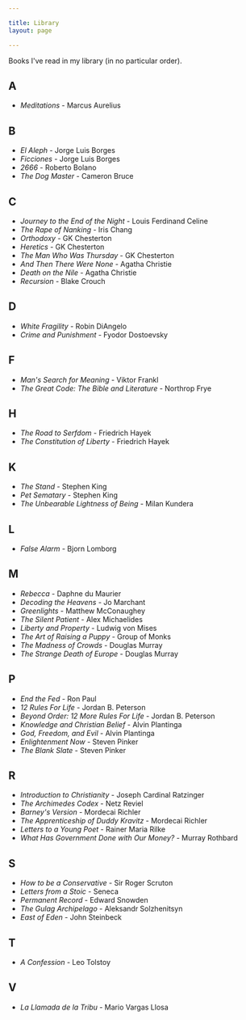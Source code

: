 ```yaml
---

title: Library
layout: page

---
```


Books I've read in my library (in no particular order).

## A

* _Meditations_ - Marcus Aurelius

## B

* _El Aleph_ - Jorge Luis Borges
* _Ficciones_ - Jorge Luis Borges
* _2666_ - Roberto Bolano
* _The Dog Master_ - Cameron Bruce 

## C

* _Journey to the End of the Night_ - Louis Ferdinand Celine
* _The Rape of Nanking_ - Iris Chang
* _Orthodoxy_ - GK Chesterton
* _Heretics_ - GK Chesterton
* _The Man Who Was Thursday_ - GK Chesterton
* _And Then There Were None_ - Agatha Christie
* _Death on the Nile_ - Agatha Christie
* _Recursion_ - Blake Crouch

## D

* _White Fragility_ - Robin DiAngelo
* _Crime and Punishment_ - Fyodor Dostoevsky

## F

* _Man's Search for Meaning_ - Viktor Frankl
* _The Great Code: The Bible and Literature_ - Northrop Frye

## H

* _The Road to Serfdom_ - Friedrich Hayek
* _The Constitution of Liberty_ - Friedrich Hayek


## K

* _The Stand_ - Stephen King
* _Pet Sematary_ - Stephen King
* _The Unbearable Lightness of Being_ - Milan Kundera

## L
* _False Alarm_ - Bjorn Lomborg

## M

* _Rebecca_ - Daphne du Maurier
* _Decoding the Heavens_ - Jo Marchant
* _Greenlights_ - Matthew McConaughey
* _The Silent Patient_ - Alex Michaelides
* _Liberty and Property_ - Ludwig von Mises
* _The Art of Raising a Puppy_ - Group of Monks
* _The Madness of Crowds_ - Douglas Murray
* _The Strange Death of Europe_ - Douglas Murray

## P

* _End the Fed_ - Ron Paul
* _12 Rules For Life_ - Jordan B. Peterson
* _Beyond Order: 12 More Rules For Life_ - Jordan B. Peterson
* _Knowledge and Christian Belief_ - Alvin Plantinga
* _God, Freedom, and Evil_ - Alvin Plantinga
* _Enlightenment Now_ - Steven Pinker
* _The Blank Slate_ - Steven Pinker

## R

* _Introduction to Christianity_ - Joseph Cardinal Ratzinger
* _The Archimedes Codex_ - Netz Reviel
* _Barney's Version_ - Mordecai Richler
* _The Apprenticeship of Duddy Kravitz_ - Mordecai Richler
* _Letters to a Young Poet_ - Rainer Maria Rilke
* _What Has Government Done with Our Money?_ - Murray Rothbard

## S

* _How to be a Conservative_ - Sir Roger Scruton
* _Letters from a Stoic_ - Seneca
* _Permanent Record_ - Edward Snowden
* _The Gulag Archipelago_ - Aleksandr Solzhenitsyn
* _East of Eden_ - John Steinbeck

## T

* _A Confession_ - Leo Tolstoy

## V

* _La Llamada de la Tribu_ - Mario Vargas Llosa
